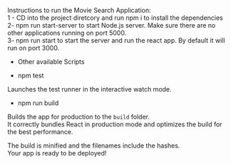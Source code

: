 Instructions to run the Movie Search Application:<br>
1 -  CD into the project diretcory and run npm i to install the dependencies<br>
2- npm run start-server to start Node.js server. Make sure there are no other applications running on port 5000.<br>
3- npm run start to start the server and run the react app. By default it will run on port 3000.<br>


- Other available Scripts<br>

 - npm test<br>

Launches the test runner in the interactive watch mode.<br>

- npm run build<br>

Builds the app for production to the `build` folder.<br>
It correctly bundles React in production mode and optimizes the build for the best performance.<br>

The build is minified and the filenames include the hashes.<br>
Your app is ready to be deployed!

